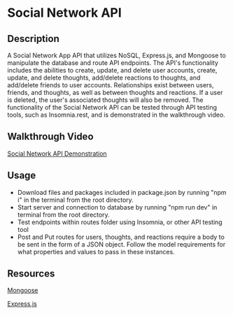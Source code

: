 # Social Network API
## Description
A Social Network App API that utilizes NoSQL, Express.js, and Mongoose to manipulate the database and route API endpoints. The API's functionality includes the abilities to create, update, and delete user accounts, create, update, and delete thoughts, add/delete reactions to thoughts, and add/delete friends to user accounts. Relationships exist between users, friends, and thoughts, as well as between thoughts and reactions. If a user is deleted, the user's associated thoughts will also be removed. 
The functionality of the Social Network API can be tested through API testing tools, such as Insomnia.rest, and is demonstrated in the walkthrough video.
## Walkthrough Video
[Social Network API Demonstration](https://drive.google.com/file/d/1fbAjFAQ1OL0ElCSVmobW2jYUjF1j-_NV/view?usp=sharing)
## Usage
- Download files and packages included in package.json by running "npm i" in the terminal from the root directory.
- Start server and connection to database by running "npm run dev" in terminal from the root directory.
- Test endpoints within routes folder using Insomnia, or other API testing tool
- Post and Put routes for users, thoughts, and reactions require a body to be sent in the form of a JSON object. Follow the model requirements for what properties and values to pass in these instances.
## Resources

[Mongoose](https://mongoosejs.com/)

[Express.js](https://expressjs.com/)